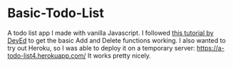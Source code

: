 # Basic-Todo-List
A todo list app I made with vanilla Javascript. I followed [this tutorial by DevEd](https://www.youtube.com/watch?v=Ttf3CEsEwMQ&t) to get the basic Add and Delete functions working.
I also wanted to try out Heroku, so I was able to deploy it on a temporary server: https://a-todo-list4.herokuapp.com/
It works pretty nicely.
